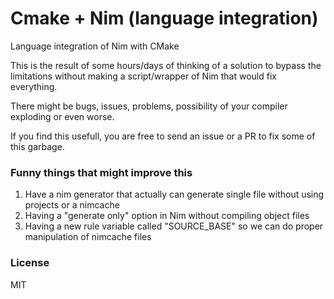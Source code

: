 # Cmake + Nim (language integration)
Language integration of Nim with CMake

This is the result of some hours/days of thinking of a solution to bypass the limitations without making a script/wrapper of Nim that would fix everything.

There might be bugs, issues, problems, possibility of your compiler exploding or even worse.

If you find this usefull, you are free to send an issue or a PR to fix some of this garbage.

### Funny things that might improve this
1. Have a nim generator that actually can generate single file without using projects or a nimcache
2. Having a "generate only" option in Nim without compiling object files
3. Having a new rule variable called "SOURCE_BASE" so we can do proper manipulation of nimcache files

### License
MIT
